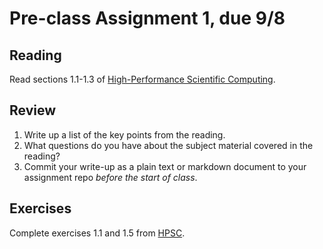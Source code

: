 # Pre-class Assignment 1, due 9/8

## Reading

Read sections 1.1-1.3 of [High-Performance Scientific Computing](../assets/EijkhoutIntroToHPC2020.pdf).

## Review

1. Write up a list of the key points from the reading.
2. What questions do you have about the subject material covered in the reading?
3. Commit your write-up as a plain text or markdown document to your assignment repo _before the start of class_.

## Exercises

Complete exercises 1.1 and 1.5 from [HPSC](../assets/EijkhoutIntroToHPC2020.pdf).
